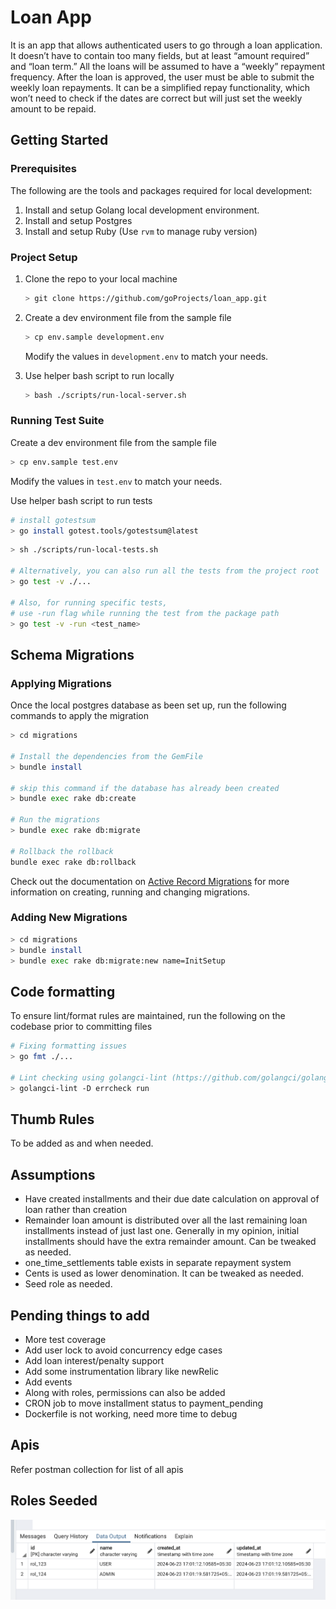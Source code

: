 # Loan App

It is an app that allows authenticated users to go through a loan application. It doesn’t have to contain too many fields, but at least “amount
required” and “loan term.” All the loans will be assumed to have a “weekly” repayment frequency.
After the loan is approved, the user must be able to submit the weekly loan repayments. It can be a simplified repay functionality, which won’t
need to check if the dates are correct but will just set the weekly amount to be repaid.

## Getting Started

### Prerequisites

The following are the tools and packages required for local development:

1. Install and setup Golang local development environment.
1. Install and setup Postgres
1. Install and setup Ruby (Use `rvm` to manage ruby version)

### Project Setup

1. Clone the repo to your local machine

    ```sh
    > git clone https://github.com/goProjects/loan_app.git
    ```

1. Create a dev environment file from the sample file

    ```sh
    > cp env.sample development.env
    ```

   Modify the values in `development.env` to match your needs.

1. Use helper bash script to run locally

    ```sh
    > bash ./scripts/run-local-server.sh
    ```

### Running Test Suite

Create a dev environment file from the sample file

   ```sh
   > cp env.sample test.env
   ```

Modify the values in `test.env` to match your needs.

Use helper bash script to run tests

```sh
# install gotestsum
> go install gotest.tools/gotestsum@latest
```

```sh
> sh ./scripts/run-local-tests.sh

# Alternatively, you can also run all the tests from the project root
> go test -v ./...

# Also, for running specific tests,
# use -run flag while running the test from the package path
> go test -v -run <test_name>
```

## Schema Migrations

### Applying Migrations

Once the local postgres database as been set up, run the following commands to apply the migration

```sh
> cd migrations

# Install the dependencies from the GemFile
> bundle install

# skip this command if the database has already been created
> bundle exec rake db:create

# Run the migrations
> bundle exec rake db:migrate

# Rollback the rollback
bundle exec rake db:rollback
```

Check out the documentation on [Active Record Migrations](https://guides.rubyonrails.org/active_record_migrations.html)
for more information on creating, running and changing migrations.

### Adding New Migrations

```sh
> cd migrations
> bundle install
> bundle exec rake db:migrate:new name=InitSetup
```

## Code formatting

To ensure lint/format rules are maintained, run the following on the codebase prior to committing files

```sh
# Fixing formatting issues
> go fmt ./...

# Lint checking using golangci-lint (https://github.com/golangci/golangci-lint)
> golangci-lint -D errcheck run
```

## Thumb Rules

To be added as and when needed.

## Assumptions

- Have created installments and their due date calculation on approval of loan rather than creation
- Remainder loan amount is distributed over all the last remaining loan installments instead of just last one. Generally in my opinion, initial installments should have the extra remainder amount. Can be tweaked as needed.
- one_time_settlements table exists in separate repayment system
- Cents is used as lower denomination. It can be tweaked as needed.
- Seed role as needed.

## Pending things to add

- More test coverage
- Add user lock to avoid concurrency edge cases
- Add loan interest/penalty support
- Add some instrumentation library like newRelic
- Add events
- Along with roles, permissions can also be added
- CRON job to move installment status to payment_pending
- Dockerfile is not working, need more time to debug

## Apis

Refer postman collection for list of all apis

## Roles Seeded

![alt text](image.png)
